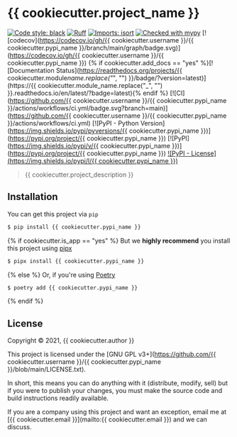 # {{ cookiecutter.project_name }}

[![Code style: black](https://img.shields.io/badge/code%20style-black-000000.svg)](https://github.com/psf/black)
[![Ruff](https://img.shields.io/endpoint?url=https://raw.githubusercontent.com/charliermarsh/ruff/main/assets/badge/v1.json)](https://github.com/charliermarsh/ruff)
[![Imports: isort](https://img.shields.io/badge/%20imports-isort-%231674b1?style=flat&labelColor=ef8336)](https://pycqa.github.io/isort/)
[![Checked with mypy](http://www.mypy-lang.org/static/mypy_badge.svg)](http://mypy-lang.org/)
[![codecov](https://codecov.io/gh/{{ cookiecutter.username }}/{{ cookiecutter.pypi_name }}/branch/main/graph/badge.svg)](https://codecov.io/gh/{{ cookiecutter.username }}/{{ cookiecutter.pypi_name }})
{% if cookiecutter.add_docs == "yes" %}[![Documentation Status](https://readthedocs.org/projects/{{ cookiecutter.module*name.replace("*", "") }}/badge/?version=latest)](https://{{ cookiecutter.module_name.replace("_", "") }}.readthedocs.io/en/latest/?badge=latest){% endif %}
[![CI](https://github.com/{{ cookiecutter.username }}/{{ cookiecutter.pypi_name }}/actions/workflows/ci.yml/badge.svg?branch=main)](https://github.com/{{ cookiecutter.username }}/{{ cookiecutter.pypi_name }}/actions/workflows/ci.yml)
[![PyPI - Python Version](https://img.shields.io/pypi/pyversions/{{ cookiecutter.pypi_name }})](https://pypi.org/project/{{ cookiecutter.pypi_name }})
[![PyPI](https://img.shields.io/pypi/v/{{ cookiecutter.pypi_name }})](https://pypi.org/project/{{ cookiecutter.pypi_name }})
[![PyPI - License](https://img.shields.io/pypi/l/{{ cookiecutter.pypi_name }})](#license)

> {{ cookiecutter.project_description }}

## Installation

You can get this project via `pip`

```bash
$ pip install {{ cookiecutter.pypi_name }}
```

{% if cookiecutter.is_app == "yes" %}
But we **highly recommend** you install this project using [pipx](https://pypa.github.io/pipx/)

```bash
$ pipx install {{ cookiecutter.pypi_name }}
```

{% else %}
Or, if you're using [Poetry](https://python-poetry.org)

```bash
$ poetry add {{ cookiecutter.pypi_name }}
```

{% endif %}

## License

Copyright © 2021, {{ cookiecutter.author }}

This project is licensed under the [GNU GPL v3+](https://github.com/{{ cookiecutter.username }}/{{ cookiecutter.pypi_name }}/blob/main/LICENSE.txt).

In short, this means you can do anything with it (distribute, modify, sell) but if you were to publish your changes, you must make the source code and build instructions readily available.

If you are a company using this project and want an exception, email me at [{{ cookiecutter.email }}](mailto:{{ cookiecutter.email }}) and we can discuss.
